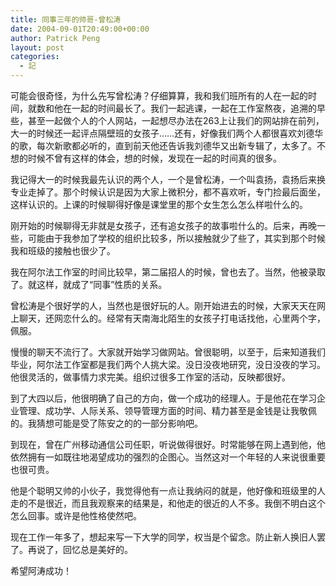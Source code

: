 ```yaml
---
title: 同事三年的帅哥-曾松涛
date: 2004-09-01T20:49:00+00:00
author: Patrick Peng
layout: post
categories:
  - 記
---
```

可能会很奇怪，为什么先写曾松涛？仔细算算，我和我们班所有的人在一起的时间，就数和他在一起的时间最长了。我们一起逃课，一起在工作室熬夜，追溯的早些，甚至一起做个人的个人网站，一起想尽办法在263上让我们的网站排在前列，大一的时候还一起评点隔壁班的女孩子……还有，好像我们两个人都很喜欢刘德华的歌，每次新歌都必听的，直到前天他还告诉我刘德华又出新专辑了，太多了。不想的时候不曾有这样的体会，想的时候，发现在一起的时间真的很多。

我记得大一的时候我最先认识的两个人，一个是曾松涛，一个叫袁扬，袁扬后来换专业走掉了。那个时候认识是因为大家上微积分，都不喜欢听，专门捡最后面坐，这样认识的。上课的时候聊得好像是课堂里的那个女生怎么怎么样啦什么的。

刚开始的时候聊得无非就是女孩子，还有追女孩子的故事啦什么的。后来，再晚一些，可能由于我参加了学校的组织比较多，所以接触就少了些了，其实到那个时候我和班级的接触也很少了。

我在阿尔法工作室的时间比较早，第二届招人的时候，曾也去了。当然，他被录取了。就这样，就成了“同事”性质的关系。

曾松涛是个很好学的人，当然也是很好玩的人。刚开始进去的时候，大家天天在网上聊天，还网恋什么的。经常有天南海北陌生的女孩子打电话找他，心里两个字，佩服。

慢慢的聊天不流行了。大家就开始学习做网站。曾很聪明，以至于，后来知道我们毕业，阿尔法工作室都是我们两个人挑大梁。没日没夜地研究，没日没夜的学习。他很灵活的，做事情力求完美。组织过很多工作室的活动，反映都很好。

到了大四以后，他很明确了自己的方向，做一个成功的经理人。于是他花在学习企业管理、成功学、人际关系、领导管理方面的时间、精力甚至是金钱是让我敬佩的。我猜想可能是受了陈安之的的一部分影响吧。

到现在，曾在广州移动通信公司任职，听说做得很好。时常能够在网上遇到他，他依然拥有一如既往地渴望成功的强烈的企图心。当然这对一个年轻的人来说很重要也很可贵。

他是个聪明又帅的小伙子，我觉得他有一点让我纳闷的就是，他好像和班级里的人走的不是很近，而且我观察来的结果是，和他走的很近的人不多。我倒不明白这个怎么回事。或许是他性格使然吧。

现在工作一年多了，想起来写一下大学的同学，权当是个留念。防止新人换旧人罢了。再说了，回忆总是美好的。

希望阿涛成功！